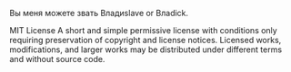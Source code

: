 Вы меня можете звать Владиslave or Влаdick.

MIT License
A short and simple permissive license with conditions only requiring preservation of copyright and license notices. Licensed works, modifications, and larger works may be distributed under different terms and without source code.
